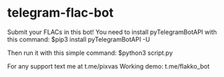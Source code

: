 # telegram-flac-bot
Submit your FLACs in this bot!
You need to install pyTelegramBotAPI with this command:
$pip3 install pyTelegramBotAPI -U

Then run it with this simple command:
$python3 script.py

For any support text me at t.me/pixvas
Working demo: t.me/flakko_bot
